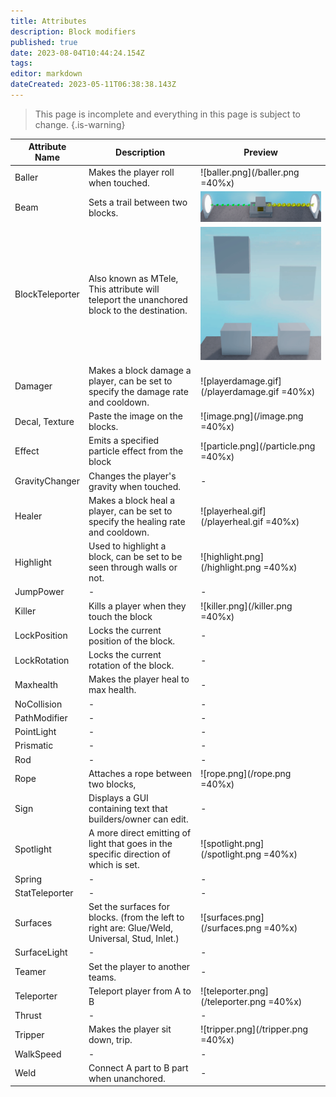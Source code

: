 ```yaml
---
title: Attributes
description: Block modifiers
published: true
date: 2023-08-04T10:44:24.154Z
tags: 
editor: markdown
dateCreated: 2023-05-11T06:38:38.143Z
---
```


> This page is incomplete and everything in this page is subject to change.
{.is-warning}

| Attribute Name | Description | Preview |
|----------------|-------------|---------|
| Baller | Makes the player roll when touched. | ![baller.png](/baller.png =40%x) |
| Beam | Sets a trail between two blocks. | ![beam.png](/attributes/beam.png) |
| BlockTeleporter | Also known as MTele, This attribute will teleport the unanchored block to the destination. | ![blockteleporter.gif](/attributes/blockteleporter.gif) |
| Damager | Makes a block damage a player, can be set to specify the damage rate and cooldown. | ![playerdamage.gif](/playerdamage.gif =40%x) |
| Decal, Texture | Paste the image on the blocks. | ![image.png](/image.png =40%x) |
| Effect | Emits a specified particle effect from the block | ![particle.png](/particle.png =40%x) |
| GravityChanger | Changes the player's gravity when touched. | - |
| Healer | Makes a block heal a player, can be set to specify the healing rate and cooldown. | ![playerheal.gif](/playerheal.gif =40%x) |
| Highlight | Used to highlight a block, can be set to be seen through walls or not. | ![highlight.png](/highlight.png =40%x) |
| JumpPower | - | - |
| Killer | Kills a player when they touch the block | ![killer.png](/killer.png =40%x) |
| LockPosition | Locks the current position of the block. | - |
| LockRotation | Locks the current rotation of the block.| - |
| Maxhealth | Makes the player heal to max health. | - |
| NoCollision | - | - |
| PathModifier | - | - |
| PointLight | - | - |
| Prismatic | - | - |
| Rod | - | - |
| Rope | Attaches a rope between two blocks, | ![rope.png](/rope.png =40%x) |
| Sign | Displays a GUI containing text that builders/owner can edit. | - |
| Spotlight | A more direct emitting of light that goes in the specific direction of which is set. | ![spotlight.png](/spotlight.png =40%x) |
| Spring | - | - |
| StatTeleporter | - | - |
| Surfaces | Set the surfaces for blocks. (from the left to right are: Glue/Weld, Universal, Stud, Inlet.) | ![surfaces.png](/surfaces.png =40%x) |
| SurfaceLight | - | - |
| Teamer | Set the player to another teams. | - |
| Teleporter | Teleport player from A to B | ![teleporter.png](/teleporter.png =40%x) |
| Thrust | - | - |
| Tripper | Makes the player sit down, trip. | ![tripper.png](/tripper.png =40%x) |
| WalkSpeed | - | - |
| Weld | Connect A part to B part when unanchored. | - |
